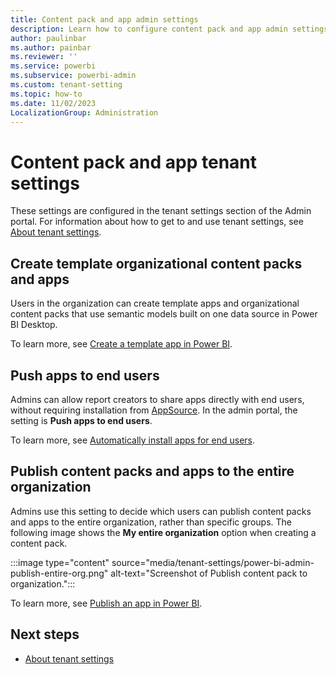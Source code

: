 ```yaml
---
title: Content pack and app admin settings
description: Learn how to configure content pack and app admin settings in Fabric.
author: paulinbar
ms.author: painbar
ms.reviewer: ''
ms.service: powerbi
ms.subservice: powerbi-admin
ms.custom: tenant-setting
ms.topic: how-to
ms.date: 11/02/2023
LocalizationGroup: Administration
---
```


# Content pack and app tenant settings

These settings are configured in the tenant settings section of the Admin portal. For information about how to get to and use tenant settings, see [About tenant settings](tenant-settings-index.md).

## Create template organizational content packs and apps

Users in the organization can create template apps and organizational content packs that use semantic models built on one data source in Power BI Desktop.

To learn more, see [Create a template app in Power BI](/power-bi/connect-data/service-template-apps-create).

## Push apps to end users

Admins can allow report creators to share apps directly with end users, without requiring installation from [AppSource](https://appsource.microsoft.com). In the admin portal, the setting is **Push apps to end users**.

To learn more, see [Automatically install apps for end users](/power-bi/collaborate-share/service-create-distribute-apps#automatically-install-apps-for-end-users).

## Publish content packs and apps to the entire organization

Admins use this setting to decide which users can publish content packs and apps to the entire organization, rather than specific groups. The following image shows the **My entire organization** option when creating a content pack.

:::image type="content" source="media/tenant-settings/power-bi-admin-publish-entire-org.png" alt-text="Screenshot of Publish content pack to organization.":::

To learn more, see [Publish an app in Power BI](/power-bi/collaborate-share/service-create-distribute-apps#publish-the-app-to-your-entire-organization).

## Next steps

* [About tenant settings](tenant-settings-index.md)